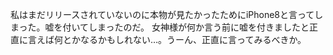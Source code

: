私はまだリリースされていないのに本物が見たかったためにiPhone8と言ってしまった。嘘を付いてしまったのだ。 女神様が何か言う前に嘘を付きましたと正直に言えば何とかなるかもしれない…。うーん、正直に言ってみるべきか。
